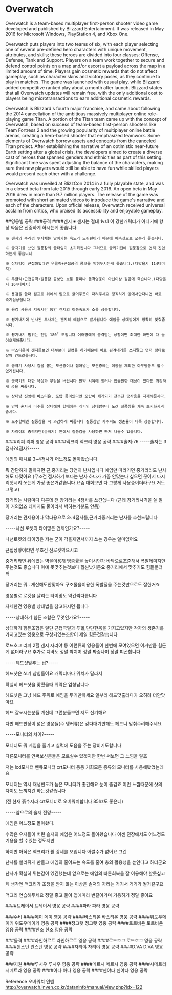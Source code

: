 # Overwatch
Overwatch is a team-based multiplayer first-person shooter video game developed and published by Blizzard Entertainment. It was released in May 2016 for Microsoft Windows, PlayStation 4, and Xbox One.

Overwatch puts players into two teams of six, with each player selecting one of several pre-defined hero characters with unique movement, attributes, and skills; these heroes are divided into four classes: Offense, Defense, Tank and Support. Players on a team work together to secure and defend control points on a map and/or escort a payload across the map in a limited amount of time. Players gain cosmetic rewards that do not affect gameplay, such as character skins and victory poses, as they continue to play in matches. The game was launched with casual play, while Blizzard added competitive ranked play about a month after launch. Blizzard states that all Overwatch updates will remain free, with the only additional cost to players being microtransactions to earn additional cosmetic rewards.

Overwatch is Blizzard's fourth major franchise, and came about following the 2014 cancellation of the ambitious massively multiplayer online role-playing game Titan. A portion of the Titan team came up with the concept of Overwatch, based on success of team-based first-person shooters like Team Fortress 2 and the growing popularity of multiplayer online battle arenas, creating a hero-based shooter that emphasized teamwork. Some elements of Overwatch borrow assets and concepts from the canceled Titan project. After establishing the narrative of an optimistic near-future Earth setting after a global crisis, the developers aimed to create a diverse cast of heroes that spanned genders and ethnicities as part of this setting. Significant time was spent adjusting the balance of the characters, making sure that new players would still be able to have fun while skilled players would present each other with a challenge.

Overwatch was unveiled at BlizzCon 2014 in a fully playable state, and was in a closed beta from late 2015 through early 2016. An open beta in May 2016 drew in more than 9.7 million players. The release of the game was promoted with short animated videos to introduce the game's narrative and each of the characters. Upon official release, Overwatch received universal acclaim from critics, who praised its accessibility and enjoyable gameplay.

##영웅별 공략
###공격
####겐지
    ※ 겐지는 절대 1vs1 이 강한캐릭터가 아니기에 항상 싸움은 신중하게 하시는게 좋습니다.

    ※ 겐지의 수리검 투사체는 날아가는 속도가 느린편이기 때문에 예측샷으로 쏘는게 좋습니다.

    ※ 궁극기를 쓰면 질풍참의 쿨타임이 초기화됩니다 그러므로 궁키기전에 질풍참으로 먼저 진입하는게 좋습니다

    ※ 상대방이 근접해있다면 우클릭+근접공격 콤보를 익혀두시는게 좋습니다.(다맞을시 114데미지)

    ※ 우클릭+근접공격+질풍참 콤보면 보통 풀피나 돌격영웅이 아닌이상 원콤에 죽습니다.(다맞을시 164데미지)

    ※ 용검을 쓸때 점프로 위에서 밑으로 긁어주듯이 때려주세요 정직하게 땅에서만다니면 바로 죽기십상입니다.

    ※ 용검 사용시 지속시간 동안 겐지의 이동속도가 소폭 상승합니다.

    ※ 튕겨내기에 반사된 투사체는 겐지의 에임으로 발사됩니다 에임을 상대방에게 정확히 맞춰줍시다.

    ※ 튕겨내기 범위는 전방 180˚ 도입니다 여러명에게 공격받는 상황이면 최대한 화면에 다 들어오게해줍니다.

    ※ 바스티온이 겐지를보면 대부분이 딜컷을 하기때문에 바로 튕겨내기를 쓰지말고 먼저 평타로 살짝 건드려줍시다.

    ※ 궁극기 사용시 검을 뽑는 모션중이나 집어넣는 모션중에는 이동을 제외한 아무행동도 할수없게됩니다.

    ※ 궁극기의 대한 욕심과 부담을 버립시다 만약 시야에 힐러나 잡을만한 대상이 있다면 과감하게 궁을 써줍시다.

    ※ 상대방 진영에 바스티온, 포탑 등이있다면 포탑이 제거되기 전까진 궁사용을 자제해줍시다.

    ※ 만약 혼자서 다수를 상대해야 할때에는 개피인 상대방부터 노려 질풍참을 계속 초기화시켜줍시다.

    ※ 도주할때엔 질풍참을 꼭 과감하게 써줍시다 질풍참만 자주써도 생존율이 대폭 상승합니다.

    ※ 자리야의 중력자탄(궁극기) 안에서 질풍검을 사용하면 빠져 나올수 있습니다.

####리퍼
    리퍼 영웅 공략
####맥크리
    맥크리 영웅 공략
####솔져:76
    -----솔저는 3점사?4점사?-----

에임의 패치로 3~4점사가 어느정도 돌아왔습니다

뭐 간단하게 말하자면 근,중거리는 당연히 난사입니다 에임만 따라가면 중거리라도 난사해도 다맞아요
(무조건 점사하기 보다는 난사 하다가 가끔 안맞는다 싶으면 끊어서 다시 리셋시켜 쏘는게 가장 좋은거같습니다 요즘 대회보면 다 그렇게 사용중이더라구요 저도그렇고)

장거리는 사람마다 다른데 전 장거리는 4점사를 쓰긴씁니다
(근데 장거리사격을 쓸 일이 거의없죠 데미지도 물이라서 박히는기분도 안듬)

장거리는 견제용이나 막타용으로 3~4점사를,근거리중거리는 난사를 추천드립니다



-----나선 로켓의 타이밍은 언제인가요?-----

나선로켓의 타이밍은 저는 굳이 각을재면서까지 쏘는 경우는 얼마없어요

근접상황이라면 무조건 선로켓박으시고

중거리라면 뒤에있는 벽을이용해 명중률을 높이시던가 바닥으로조준해서 폭발데미지만 주는것도 좋습니다
아예 못맞추는것보다 훨씬낫거든요 중거리에서 맞추기도 힘들뿐더러

장거리는 뭐.. 계산해도안맞아요 구조물을이용한 폭발딜을 주는것만으로도 잘한거죠

영웅별로 로켓을 날리는 타이밍도 약간씩다릅니다

자세한건 영웅별 상대법을 참고하시면 됩니다



-----상대하기 힘든 조합은 무엇인가요?-----

상대하기 힘든조합은 일단 근접극딜과 투힐,단단한몸을 가지고있지만 각자의 생존기를 가지고있는 영웅으로 구성되있는조합이 제일 힘든것같습니다

로드호그 리퍼 2힐 겐지 자리야 등 이런류의 영웅들이 한번에 모여있으면 이거만큼 힘든게 없더라구요
추가로 디바도 정말 빡치며 정말 짜증나며 정말 피곤합니다



-----헤드샷맞추는 팁?-----

헤드샷은 쏘기 참힘들어요 캐릭터마다 위치가 달라서

확실히 헤드샷을 맞췄을때 위력은 엄청납니다

헤드샷은 그냥 헤드 주위로 에임을 두기만하세요 일부러 헤드맞출라다가 오히려 더안맞아요

헤드 잘쏘시는분들 계신데 그런분들보면 저도 신기해요

다만 헤드판정이 넓은 영웅들(주 탱커류)은 갖다대기만해도 헤드니 맞춰주려해주세요


-----모니터의 차이?-----

모니터도 뭐 게임을 즐기고 실력에 도움을 주는 장비기도합니다

다른모니터를 안써보신분들은 모르실수 있겟지만 한번 써보면 그 느낌을 알죠

저는 lcd모니터 벤큐모니터 crt모니터 등등 거희모든 종류의 모니터를 사용해봤었는데요

모니터는 역시 재생빈도가 높은 모니터가 좋긴해요 눈이 즐겁죠 이런 느낌때문에 샷의 차이도 느껴지긴 하는것같습니다

(전 현재 흙수저라 crt모니터로 오버워치합니다 85hz도 좋은데)


-----앞으로의 솔저 전망-----

에임은 어느정도 돌아왔다.

수많은 유저들이 버린 솔저의 에임은 어느정도 돌아왔습니다 이젠 전장에서도 어느정도 기용을 할 수있는 정도지만

하지만 아직은 맥크리가 훨 강세를 보입니다 어쩔수가 없어요 그건

난사를 빨리튀게 만들고 에임의 줄어드는 속도를 줄여 총의 활용성을 높인다고 하더군요

난사가 확실히 튀는감이 있긴했는데 앞으로는 에임의 빠른회복을 잘 이용해야 할듯싶고

제 생각엔 맥크리가 조정을 받지 않는 이상은 솔저의 자리는 거기서 거기가 될거같구요

맥크리 연습해두세요 정말 좋고 둘이 맵에따라 번갈아가며 기용하기 정말 좋아요

####트레이서
    트레이서 영웅 공략
####파라
    파라 영웅 공략

###수비
####메이
    메이 영웅 공략
####바스티온
    바스티온 영웅 공략
####위도우메이커
    위도우메이커 영웅 공략
####정크랫
    정크랫 영웅 공략
####토르비욘
    토르비욘 영웅 공략
####한조
    한조 영웅 공략

###돌격
####라인하르트
    라인하르트 영웅 공략
####로드호그
    로드호그 영웅 공략
####윈스턴
    윈스턴 영웅 공략
####자리야
    자리야 영웅 공략
####D.VA
    D.VA 영웅 공략

###지원
####루시우
    루시우 영웅 공략
####메르시
    메르시 영웅 공략
####시메트라
    시메트라 영웅 공략
####아나
    아나 영웅 공략
####젠야타
    젠야타 영웅 공략


Reference
오버워치 인벤 
http://overwatch.inven.co.kr/dataninfo/manual/view.php?idx=122
